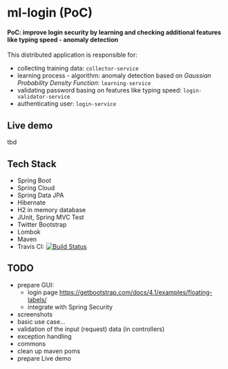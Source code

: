# ml-login (PoC)

#### PoC: improve login security by learning and checking additional features like typing speed - anomaly detection

This distributed application is responsible for:
* collecting training data: `collector-service`
* learning process - algorithm: anomaly detection based on _Gaussian Probability Density Function_:  `learning-service`
* validating password basing on features like typing speed: `login-validator-service`
* authenticating user: `login-service`

## Live demo
tbd

## Tech Stack
- Spring Boot
- Spring Cloud
- Spring Data JPA
- Hibernate
- H2 in memory database
- JUnit, Spring MVC Test
- Twitter Bootstrap
- Lombok
- Maven
- Travis CI: [![Build Status](https://travis-ci.org/tomekceszke/ml-login.svg?branch=master)](https://travis-ci.org/tomekceszke/ml-login)

## TODO
- prepare GUI:
    - login page https://getbootstrap.com/docs/4.1/examples/floating-labels/
    - integrate with Spring Security
- screenshots    
- basic use case...    
- validation of the input (request) data (in controllers)
- exception handling
- commons    
- clean up maven poms    
- prepare Live demo    
    
    